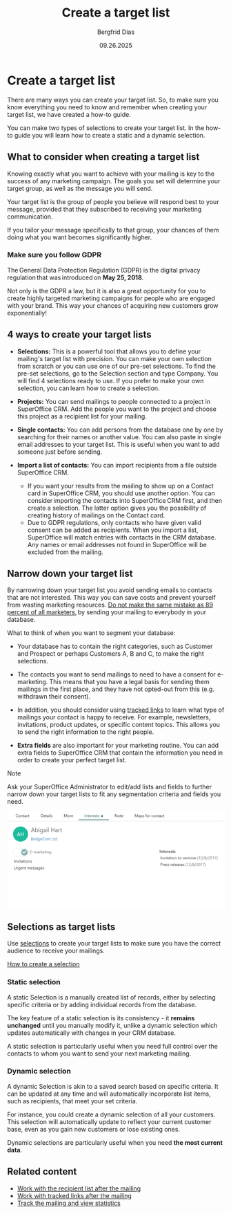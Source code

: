 ﻿---
uid: help-en-mailing-targets
title: Create a target list
description: The goal of your mailing will determine your target audience. After you know what you want to achieve with your mailing, you will need to create a specific target list.
keywords: Marketing, mailing
author: Bergfrid Dias
date: 09.26.2025
version: 10.5
content_type: howto
category: marketing
topic: mailing
license: marketingessentials
audience: person
audience_tooltip: SuperOffice Marketing
language: en
---

# Create a target list

There are many ways you can create your target list. So, to make sure you know everything you need to know and remember when creating your target list, we have created a how-to guide.

You can make two types of selections to create your target list. In the how-to guide you will learn how to create a static and a dynamic selection.

## What to consider when creating a target list

Knowing exactly what you want to achieve with your mailing is key to the success of any marketing campaign. The goals you set will determine your target group, as well as the message you will send.

Your target list is the group of people you believe will respond best to your message, provided that they subscribed to receiving your marketing communication.

If you tailor your message specifically to that group, your chances of them doing what you want becomes significantly higher.

### Make sure you follow GDPR

The General Data Protection Regulation (GDPR) is the digital privacy regulation that was introduced on **May 25, 2018**.

Not only is the GDPR a law, but it is also a great opportunity for you to create highly targeted marketing campaigns for people who are engaged with your brand. This way your chances of acquiring new customers grow exponentially!

## 4 ways to create your target lists

* **Selections:** This is a powerful tool that allows you to define your mailing's target list with precision. You can make your own selection from scratch or you can use one of our pre-set selections. To find the pre-set selections, go to the Selection section and type Company. You will find 4 selections ready to use. If you prefer to make your own selection, you can learn how to create a selection.

* **Projects:** You can send mailings to people connected to a project in SuperOffice CRM. Add the people you want to the project and choose this project as a recipient list for your mailing.

* **Single contacts:** You can add persons from the database one by one by searching for their names or another value. You can also paste in single email addresses to your target list. This is useful when you want to add someone just before sending.

* **Import a list of contacts:** You can import recipients from a file outside SuperOffice CRM.
  * If you want your results from the mailing to show up on a Contact card in SuperOffice CRM, you should use another option. You can consider importing the contacts into SuperOffice CRM first, and then create a selection. The latter option gives you the possibility of creating history of mailings on the Contact card.
  * Due to GDPR regulations, only contacts who have given valid consent can be added as recipients. When you import a list, SuperOffice will match entries with contacts in the CRM database. Any names or email addresses not found in SuperOffice will be excluded from the mailing.

## Narrow down your target list

By narrowing down your target list you avoid sending emails to contacts that are not interested. This way you can save costs and prevent yourself from wasting marketing resources. [Do not make the same mistake as 89 percent of all marketers][1], by sending your mailing to everybody in your database.

What to think of when you want to segment your database:

* Your database has to contain the right categories, such as Customer and Prospect or perhaps Customers A, B and C, to make the right selections.

* The contacts you want to send mailings to need to have a consent for e-marketing. This means that you have a legal basis for sending them mailings in the first place, and they have not opted-out from this (e.g. withdrawn their consent).

* In addition, you should consider using [tracked links][5] to learn what type of mailings your contact is happy to receive. For example, newsletters, invitations, product updates, or specific content topics. This allows you to send the right information to the right people.

* **Extra fields** are also important for your marketing routine. You can add extra fields to SuperOffice CRM that contain the information you need in order to create your perfect target list.

> [!NOTE]
> Ask your SuperOffice Administrator to edit/add lists and fields to further narrow down your target lists to fit any segmentation criteria and fields you need.

![Check what a contact person's interests are in the Interest tab on the Contact card -screenshot][img1]

## <a id ="selections"></a>Selections as target lists

Use [selections][3] to create your target lists to make sure you have the correct audience to receive your mailings.

[How to create a selection][2]

### Static selection

A static Selection is a manually created list of records, either by selecting specific criteria or by adding individual records from the database.

The key feature of a static selection is its consistency - it **remains unchanged** until you manually modify it, unlike a dynamic selection which updates automatically with changes in your CRM database.

A static selection is particularly useful when you need full control over the contacts to whom you want to send your next marketing mailing.

### Dynamic selection

A dynamic Selection is akin to a saved search based on specific criteria. It can be updated at any time and will automatically incorporate list items, such as recipients, that meet your set criteria.

For instance, you could create a dynamic selection of all your customers. This selection will automatically update to reflect your current customer base, even as you gain new customers or lose existing ones.

Dynamic selections are particularly useful when you need **the most current data**.

## Related content

* [Work with the recipient list after the mailing][8]
* [Work with tracked links after the mailing][9]
* [Track the mailing and view statistics][7]

<!-- Referenced links -->
[1]: https://www.superoffice.com/blog/email-marketing-segmentation-mistake/
[2]: ../../../search-options/selection/learn/create.md
[3]: ../../../search-options/selection/learn/index.md
[7]: ../../mailing/learn/view-statistics.md
[5]: ../../tracked-links/learn/index.md
[9]: ../../tracked-links/learn/explore-clicks.md
[8]: look-at-recipient-list.md

<!-- Referenced images -->
[img1]: ../../../../media/loc/en/marketing/abigails-contact-card-interests.png
